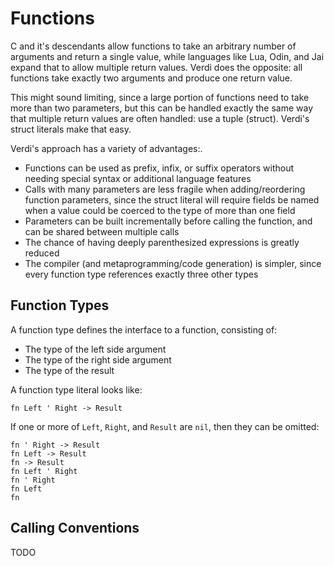 # Functions
C and it's descendants allow functions to take an arbitrary number of arguments and return a single value, while languages like Lua, Odin, and Jai expand that to allow multiple return values.  Verdi does the opposite: all functions take exactly two arguments and produce one return value.

This might sound limiting, since a large portion of functions need to take more than two parameters, but this can be handled exactly the same way that multiple return values are often handled: use a tuple (struct).  Verdi's struct literals make that easy.

Verdi's approach has a variety of advantages:.
* Functions can be used as prefix, infix, or suffix operators without needing special syntax or additional language features
* Calls with many parameters are less fragile when adding/reordering function parameters, since the struct literal will require fields be named when a value could be coerced to the type of more than one field
* Parameters can be built incrementally before calling the function, and can be shared between multiple calls
* The chance of having deeply parenthesized expressions is greatly reduced
* The compiler (and metaprogramming/code generation) is simpler, since every function type references exactly three other types

## Function Types
A function type defines the interface to a function, consisting of:
* The type of the left side argument
* The type of the right side argument
* The type of the result

A function type literal looks like:
```
fn Left ' Right -> Result
```
If one or more of `Left`, `Right`, and `Result` are `nil`, then they can be omitted:
```
fn ' Right -> Result
fn Left -> Result
fn -> Result
fn Left ' Right
fn ' Right
fn Left
fn
```

## Calling Conventions
TODO